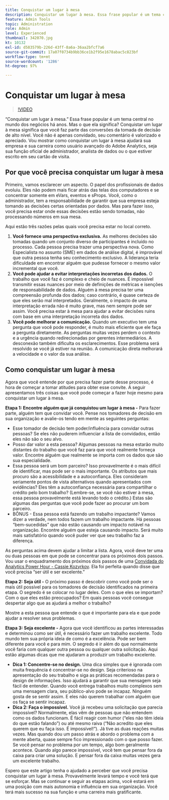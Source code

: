 ```yaml
---
title: Conquistar um lugar à mesa
description: Conquistar um lugar à mesa. Essa frase popular é um tema central no mundo dos negócios há anos. Mas o que ela significa? Conquistar um lugar à mesa significa que você faz parte das conversões da tomada de decisão de alto nível. Você não é apenas convidado, seu comentário é valorizado e apreciado. Vou mostrar como conquistar um lugar à mesa ajudará sua empresa e sua carreira como Administrador do Adobe Analytics.
feature: Admin Tools
topic: Administration
role: Admin
level: Experienced
thumbnail: 342070.jpg
kt: 10132
exl-id: d583579b-226d-43ff-8a6a-36aa2bfcf7a6
source-git-commit: 17a07f0734b9bb36ce1b2f95e1678abac5c823bf
workflow-type: tm+mt
source-wordcount: '1286'
ht-degree: 97%

---
```


# Conquistar um lugar à mesa

>[!VIDEO](https://video.tv.adobe.com/v/345320/?quality=12&learn=on&captions=por_br)

“Conquistar um lugar à mesa.” Essa frase popular é um tema central no mundo dos negócios há anos. Mas o que ela significa? Conquistar um lugar à mesa significa que você faz parte das conversões da tomada de decisão de alto nível. Você não é apenas convidado, seu comentário é valorizado e apreciado. Vou mostrar como conquistar um lugar à mesa ajudará sua empresa e sua carreira como usuário avançado do Adobe Analytics, seja sua função oficial de administrador, analista de dados ou o que estiver escrito em seu cartão de visita.

## Por que você precisa conquistar um lugar à mesa

Primeiro, vamos esclarecer um aspecto. O papel dos profissionais de dados evoluiu. Eles não podem mais ficar atrás das telas dos computadores e se concentrar somente em eVars, eventos e sProps. Você, como o administrador, tem a responsabilidade de garantir que sua empresa esteja tomando as decisões certas orientadas por dados. Mas para fazer isso, você precisa estar onde essas decisões estão sendo tomadas, não processando números em sua mesa.

Aqui estão três razões pelas quais você precisa estar no local correto.

1. **Você fornece uma perspectiva exclusiva.** As melhores decisões são tomadas quando um conjunto diverso de participantes é incluído no processo. Cada pessoa precisa trazer uma perspectiva nova. Como Especialista no assunto (SME) em dados de análise digital, é improvável que outra pessoa tenha seu conhecimento exclusivo. A liderança teria dificuldade em encontrar alguém que pudesse fornecer o mesmo valor incremental que você.
1. **Você pode ajudar a evitar interpretações incorretas dos dados.** O trabalho que você faz é complexo e cheio de nuances. É impossível transmitir essas nuances por meio de definições de métricas e isenções de responsabilidade de dados. Alguém à mesa precisa ter uma compreensão profunda dos dados; caso contrário, é quase certeza de que eles serão mal interpretados. Geralmente, o impacto de uma interpretação errada não é muito grave, mas nem sempre pode ser assim. Você precisa estar à mesa para ajudar a evitar decisões ruins com base em uma interpretação incorreta dos dados.
1. **Você pode melhorar a comunicação.** Quando um executivo tem uma pergunta que você pode responder, é muito mais eficiente que ele faça a pergunta diretamente. As perguntas muitas vezes perdem o contexto e a urgência quando redirecionadas por gerentes intermediários. A desconexão também dificulta os esclarecimentos. Esse problema será resolvido se você já estiver na reunião. A comunicação direta melhorará a velocidade e o valor da sua análise.

## Como conquistar um lugar à mesa

Agora que você entende por que precisa fazer parte desse processo, é hora de começar a tomar atitudes para obter esse convite. A seguir apresentamos três coisas que você pode começar a fazer hoje mesmo para conquistar um lugar à mesa.

**Etapa 1: Encontre alguém que já conquistou um lugar à mesa -** Para fazer parte, alguém tem que convidar você. Pense nos tomadores de decisão em sua organização e avalie-os tendo em mente as seguintes perguntas:

* Esse tomador de decisão tem poder/influência para convidar outras pessoas? Se eles não puderem influenciar a lista de convidados, então eles não são o seu alvo.
* Posso dar valor a esta pessoa? Algumas pessoas na mesa estarão muito distantes do trabalho que você faz para que você realmente forneça valor. Encontre alguém que realmente se importa com os dados que são sua especialidade.
* Essa pessoa será um bom parceiro? Isso provavelmente é o mais difícil de identificar, mas pode ser o mais importante. Os atributos que mais procuro são a acessibilidade e a autoconfiança. Eles consideram seriamente pontos de vista alternativos quando apresentados com evidências? Eles têm a autoconfiança necessária para compartilhar o crédito pelo bom trabalho? (Lembre-se, se você não estiver à mesa, essa pessoa provavelmente está levando todo o crédito.) Estas são algumas das perguntas que você pode fazer ao procurar um bom parceiro.
* BÔNUS - Essa pessoa está fazendo um trabalho impactante? Vamos dizer a verdade, nem todos fazem um trabalho impactante. Há pessoas “bem-sucedidas” que não estão causando um impacto notável na organização. Encontre alguém que esteja causando impacto. Será muito mais satisfatório quando você puder ver que seu trabalho faz a diferença.

As perguntas acima devem ajudar a limitar a lista. Agora, você deve ter uma ou duas pessoas em que pode se concentrar para os próximos dois passos. Vou usar o enquadramento dos próximos dois passos de uma [Convidada do Analytics Power Hour - Cassie Kozyrkov](https://analyticshour.io/2021/12/14/182-making-better-decisions-and-being-useful-with-cassie-kozyrkov/). Ela foi perfeita quando disse que você precisa “ser útil e ser excelente.”

**Etapa 2: Seja útil -** O próximo passo é descobrir como você pode ser o mais útil possível para os tomadores de decisão identificados na primeira etapa. O segredo é se colocar no lugar deles. Com o que eles se importam? Com o que eles estão preocupados? Em quais pessoas você consegue despertar algo que as ajudará a melhor o trabalho?

Mostre a esta pessoa que entende o que é importante para ela e que pode ajudar a resolver seus problemas.

**Etapa 3: Seja excelente -** Agora que você identificou as partes interessadas e determinou como ser útil, é necessário fazer um trabalho excelente. Todo mundo tem sua própria ideia de como é a excelência. Pode ser bem diferente para você e para mim. O segredo é ir além do que normalmente você faria com qualquer outra pessoa ou qualquer outra solicitação. Aqui estão algumas dicas que me ajudaram a produzir um trabalho excelente.

* **Dica 1: Concentre-se no design.** Uma dica simples que é ignorada com muita frequência é concentrar-se no design. Seja criterioso na apresentação do seu trabalho e siga as práticas recomendadas para o design de informações. Isso ajudará a garantir que sua mensagem seja fácil de entender. Quando você entrega trabalhos muito complexos sem uma mensagem clara, seu público-alvo pode se incapaz. Ninguém gosta de se sentir assim. E eles não querem trabalhar com alguém que os faça se sentir incapaz.
* **Dica 2: Faça o impossível.** Você já recebeu uma solicitação que parecia impossível? Normalmente, elas vêm de pessoas que não entendem como os dados funcionam. É fácil reagir com humor (“eles não têm ideia do que estão falando”) ou até mesmo raiva (“Não acredito que eles querem que eu faça isso. É impossível!”). Já tive as duas reações muitas vezes. Mas quando dou um passo atrás e abordo o problema com a mente aberta, quase sempre fico impressionado com o que posso fazer. Se você pensar no problema por um tempo, algo bom geralmente acontece. Quando algo parece impossível, você tem que pensar fora da caixa para criar uma solução. E pensar fora da caixa muitas vezes gera um excelente trabalho.

Espero que este artigo tenha o ajudado a perceber que você precisa conquistar um lugar à mesa. Provavelmente levará tempo e você terá que se esforçar. Mas se continuar e seguir as etapas acima, você estará em uma posição com mais autonomia e influência em sua organização. Você terá mais sucesso na sua função e uma carreira mais gratificante.
